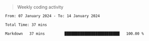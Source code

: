 > Weekly coding activity
<!--START_SECTION:waka-->

```txt
From: 07 January 2024 - To: 14 January 2024

Total Time: 37 mins

Markdown   37 mins         █████████████████████████   100.00 %
```

<!--END_SECTION:waka-->
